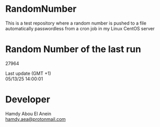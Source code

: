 # RandomNumber    
This is a test repository where a random number is pushed to a file automatically passwordless from a cron job in my Linux CentOS server    
# Random Number of the last run   
27964
      
Last update (GMT +1)    
05/13/25 14:00:01
# Developer    
Hamdy Abou El Anein   
hamdy.aea@protonmail.com
